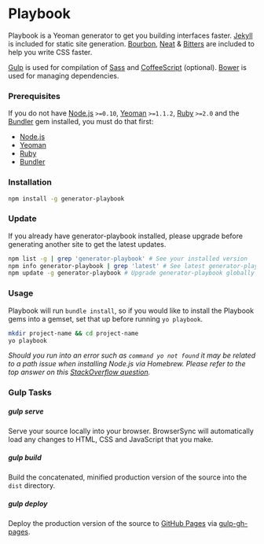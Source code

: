 # Playbook

Playbook is a Yeoman generator to get you building interfaces faster. [Jekyll](http://jekyllrb.com/) is included for static site generation. [Bourbon](http://bourbon.io), [Neat](http://neat.bourbon.io) & [Bitters](http://bitters.bourbon.io/) are included to help you write CSS faster.

[Gulp](http://gulpjs.com/) is used for compilation of [Sass](http://sass-lang.com) and [CoffeeScript](http://coffeescript.org) (optional). [Bower](http://bower.io/) is used for managing dependencies.

### Prerequisites
If you do not have [Node.js](http://nodejs.org/) `>=0.10`, [Yeoman](http://yeoman.io/) `>=1.1.2`, [Ruby](https://www.ruby-lang.org/en/) `>=2.0` and the [Bundler](http://bundler.io/) gem installed, you must do that first:

- [Node.js](http://davidcalhoun.me/2013/12/16/developer-tools-homebrew/)
- [Yeoman](http://yeoman.io/learning/index.html)
- [Ruby](https://rvm.io/rvm/install)
- [Bundler](http://bundler.io/#getting-started)

### Installation
````bash
npm install -g generator-playbook
````

### Update
If you already have generator-playbook installed, please upgrade before
generating another site to get the latest updates.

```bash
npm list -g | grep 'generator-playbook' # See your installed version
npm info generator-playbook | grep 'latest' # See latest generator-playbook version
npm update -g generator-playbook # Upgrade generator-playbook globally
```

### Usage
Playbook will run `bundle install`, so if you would like to install the Playbook gems into a gemset, set that up before running `yo playbook`.

````bash
mkdir project-name && cd project-name
yo playbook
````

*Should you run into an error such as `command yo not found` it may be related to a path issue when installing Node.js via Homebrew. Please refer to the top answer on this [StackOverflow question](http://stackoverflow.com/questions/15846076/command-not-found-after-installation).*

### Gulp Tasks
##### gulp serve
Serve your source locally into your browser. BrowserSync will automatically load any changes to HTML, CSS and JavaScript that you make.

##### gulp build
Build the concatenated, minified production version of the source into the `dist` directory.

##### gulp deploy
Deploy the production version of the source to [GitHub Pages](http://pages.github.com/) via [gulp-gh-pages](https://www.npmjs.com/package/gulp-gh-pages).
